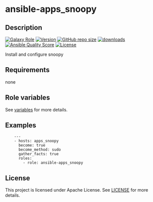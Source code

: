 # ansible-apps_snoopy

## Description

[![Galaxy Role](https://img.shields.io/badge/galaxy-apps_snoopy-purple?style=flat)](https://galaxy.ansible.com/lotusnoir/apps_snoopy)
[![Version](https://img.shields.io/github/release/lotusnoir/ansible-apps_snoopy.svg)](https://github.com/lotusnoir/ansible-apps_snoopy/releases/latest)
[![GitHub repo size](https://img.shields.io/github/repo-size/lotusnoir/ansible-apps_snoopy?color=orange&style=flat)](https://galaxy.ansible.com/lotusnoir/apps_snoopy)
[![downloads](https://img.shields.io/ansible/role/d/56846)](https://galaxy.ansible.com/lotusnoir/apps_snoopy)
[![Ansible Quality Score](https://img.shields.io/ansible/quality/56846)](https://galaxy.ansible.com/lotusnoir/apps_snoopy)
[![License](https://img.shields.io/badge/license-Apache--2.0-brightgreen?style=flat)](https://opensource.org/licenses/Apache-2.0)

Install and configure snoopy

## Requirements

none

## Role variables

See [variables](/defaults/main.yml) for more details.

## Examples

        ---
        - hosts: apps_snoopy
          become: true
          become_method: sudo
          gather_facts: true
          roles:
            - role: ansible-apps_snoopy


## License

This project is licensed under Apache License. See [LICENSE](/LICENSE) for more details.

